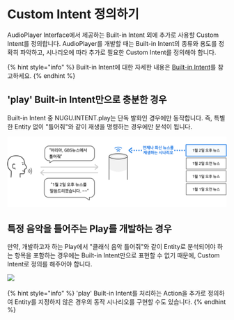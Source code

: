 # Custom Intent 정의하기

AudioPlayer Interface에서 제공하는 Built-in Intent 외에 추가로 사용할 Custom Intent를 정의합니다. AudioPlayer를 개발할 때는 Built-in Intent의 종류와 용도를 정확히 파악하고, 시나리오에 따라 추가로 필요한 Custom Intent를 정의해야 합니다.

{% hint style="info" %}
Built-in Intent에 대한 자세한 내용은 [Built-in Intent](../define-user-utterance-model/built-in-intents.md)를 참고하세요.
{% endhint %}

## 'play' Built-in Intent만으로 충분한 경우

Built-in Intent 중 NUGU.INTENT.play는 단독 발화인 경우에만 동작합니다. 즉, 특별한 Entity 없이 "틀어줘"와 같이 재생을 명령하는 경우에만 분석이 됩니다.

![](../../../.gitbook/assets/ch3_327_01_2-1.png)

## 특정 음악을 틀어주는 Play를 개발하는 경우

만약, 개발하고자 하는 Play에서 "클래식 음악 틀어줘"와 같이 Entity로 분석되어야 하는 항목을 포함하는 경우에는 Built-in Intent만으로 표현할 수 없기 때문에, Custom Intent로 정의를 해주어야 합니다.

![](../../../.gitbook/assets/ch3_327_02_2.png)

{% hint style="info" %}
'play' Built-in Intent를 처리하는 Action을 추가로 정의하여 Entity를 지정하지 않은 경우의 동작 시나리오를 구현할 수도 있습니다.
{% endhint %}

